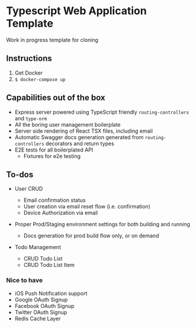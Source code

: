 # Typescript Web Application Template

Work in progress template for cloning

## Instructions

1. Get Docker
2. `$ docker-compose up`

## Capabilities out of the box

- Express server powered using TypeScript friendly `routing-controllers` and `type-orm`
- All the boring user management boilerplate
- Server side rendering of React TSX files, including email
- Automatic Swagger docs generation generated from `routing-controllers` decorators and return types
- E2E tests for all boilerplated API
  - Fixtures for e2e testing

## To-dos

- User CRUD
  - Email confirmation status
  - User creation via email reset flow (i.e. confirmation)
  - Device Authorization via email

- Proper Prod/Staging environment settings for both building and running
  - Docs generation for prod build flow only, or on demand

- Todo Management
  - CRUD Todo List
  - CRUD Todo List Item

### Nice to have

- iOS Push Notification support
- Google OAuth Signup
- Facebook OAuth Signup
- Twitter OAuth Signup
- Redis Cache Layer
